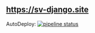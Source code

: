 https://sv-django.site
---
AutoDeploy: [![pipeline status](https://sv-django.site/badges/master/pipeline.svg)](https://sv-django.site)